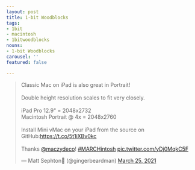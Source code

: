 ```yaml
---
layout: post
title: 1-bit Woodblocks
tags:
- 1bit
- macintosh
- 1bitwoodblocks
nouns:
- 1-bit Woodblocks
carousel: ''
featured: false

---
```

<blockquote class="twitter-tweet"><p lang="en" dir="ltr">Classic Mac on iPad is also great in Portrait!<br><br>Double height resolution scales to fit very closely.<br><br>iPad Pro 12.9&quot; = 2048x2732<br>Macintosh Portrait @ 4x = 2048x2760<br><br>Install Mini vMac on your iPad from the source on GitHub:<a href="https://t.co/5t1iXBv0kc">https://t.co/5t1iXBv0kc</a><br><br>Thanks <a href="https://twitter.com/maczydeco?ref_src=twsrc%5Etfw">@maczydeco</a>! <a href="https://twitter.com/hashtag/MARCHintosh?src=hash&amp;ref_src=twsrc%5Etfw">#MARCHintosh</a> <a href="https://t.co/yDj0MqkC5F">pic.twitter.com/yDj0MqkC5F</a></p>&mdash; Matt Sephton🎴 (@gingerbeardman) <a href="https://twitter.com/gingerbeardman/status/1375215086806138885?ref_src=twsrc%5Etfw">March 25, 2021</a></blockquote> <script async src="https://platform.twitter.com/widgets.js" charset="utf-8"></script>